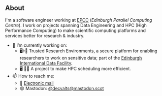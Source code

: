 ## About

I'm a software engineer working at [EPCC](https://epcc.ed.ac.uk) (_Edinburgh Parallel Computing Centre_). I work on projects spanning Data Engineering and HPC (High Performance Computing) to make scientific computing platforms and services better for research & industry.

- 🔭 I’m currently working on:
  - 🖥️⚕️🏥 Trusted Research Environments, a secure platform for enabling researchers to work on sensitive data; part of the [Edinburgh International Data Facility](https://ddi.ac.uk/about-us/eidf/).
  - 🖥️ 🔌🌳 A project to make HPC scheduling more efficient. 
- 📫 How to reach me:
  - 📮 [Electronic mail](mailto:dvalts@gmail.com)
  - 😄 Mastodon: [@decvalts@mastodon.scot](https://mastodon.scot/@decvalts)

